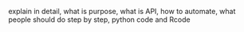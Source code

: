 explain in detail, 
what is purpose,
what is API,
how to automate,
what people should do step by step,
python code and Rcode

